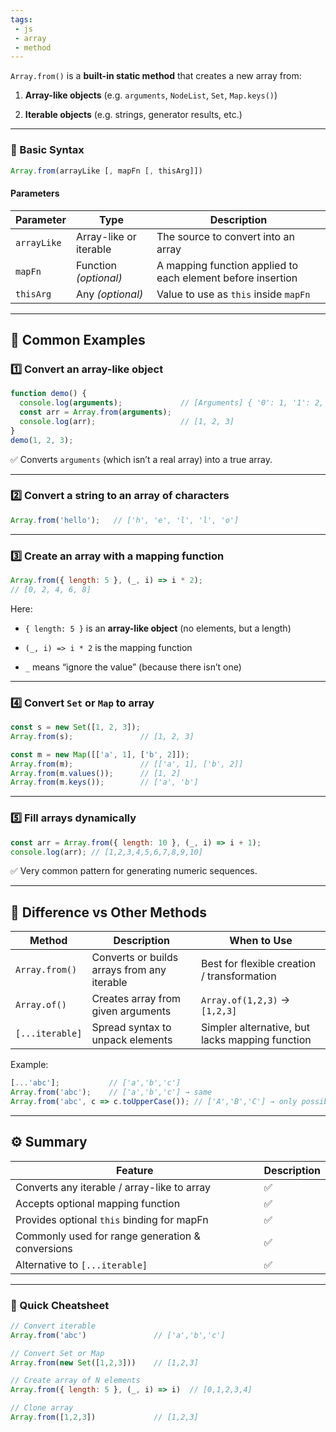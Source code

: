 ```yaml
---
tags: 
 - js
 - array
 - method
---
```


`Array.from()` is a **built-in static method** that creates a new array from:

1. **Array-like objects** (e.g. `arguments`, `NodeList`, `Set`, `Map.keys()`)
    
2. **Iterable objects** (e.g. strings, generator results, etc.)
    

---

### 🧠 Basic Syntax

```js
Array.from(arrayLike [, mapFn [, thisArg]])
```

#### Parameters

|Parameter|Type|Description|
|---|---|---|
|`arrayLike`|Array-like or iterable|The source to convert into an array|
|`mapFn`|Function _(optional)_|A mapping function applied to each element before insertion|
|`thisArg`|Any _(optional)_|Value to use as `this` inside `mapFn`|

---

## 🧩 Common Examples

### 1️⃣ Convert an array-like object

```js
function demo() {
  console.log(arguments);             // [Arguments] { '0': 1, '1': 2, '2': 3 }
  const arr = Array.from(arguments);
  console.log(arr);                   // [1, 2, 3]
}
demo(1, 2, 3);
```

✅ Converts `arguments` (which isn’t a real array) into a true array.

---

### 2️⃣ Convert a string to an array of characters

```js
Array.from('hello');   // ['h', 'e', 'l', 'l', 'o']
```

---

### 3️⃣ Create an array with a mapping function

```js
Array.from({ length: 5 }, (_, i) => i * 2);
// [0, 2, 4, 6, 8]
```

Here:

- `{ length: 5 }` is an **array-like object** (no elements, but a length)
    
- `(_, i) => i * 2` is the mapping function
    
- `_` means “ignore the value” (because there isn’t one)
    

---

### 4️⃣ Convert `Set` or `Map` to array

```js
const s = new Set([1, 2, 3]);
Array.from(s);               // [1, 2, 3]

const m = new Map([['a', 1], ['b', 2]]);
Array.from(m);               // [['a', 1], ['b', 2]]
Array.from(m.values());      // [1, 2]
Array.from(m.keys());        // ['a', 'b']
```

---

### 5️⃣ Fill arrays dynamically

```js
const arr = Array.from({ length: 10 }, (_, i) => i + 1);
console.log(arr); // [1,2,3,4,5,6,7,8,9,10]
```

✅ Very common pattern for generating numeric sequences.

---

## 🧩 Difference vs Other Methods

|Method|Description|When to Use|
|---|---|---|
|`Array.from()`|Converts or builds arrays from any iterable|Best for flexible creation / transformation|
|`Array.of()`|Creates array from given arguments|`Array.of(1,2,3)` → `[1,2,3]`|
|`[...iterable]`|Spread syntax to unpack elements|Simpler alternative, but lacks mapping function|

Example:

```js
[...'abc'];           // ['a','b','c']
Array.from('abc');    // ['a','b','c'] → same
Array.from('abc', c => c.toUpperCase()); // ['A','B','C'] → only possible with mapFn
```

---

## ⚙️ Summary

|Feature|Description|
|---|---|
|Converts any iterable / array-like to array|✅|
|Accepts optional mapping function|✅|
|Provides optional `this` binding for mapFn|✅|
|Commonly used for range generation & conversions|✅|
|Alternative to `[...iterable]`|✅|

---

### 🧩 Quick Cheatsheet

```js
// Convert iterable
Array.from('abc')               // ['a','b','c']

// Convert Set or Map
Array.from(new Set([1,2,3]))    // [1,2,3]

// Create array of N elements
Array.from({ length: 5 }, (_, i) => i)  // [0,1,2,3,4]

// Clone array
Array.from([1,2,3])             // [1,2,3]
```